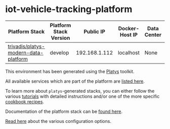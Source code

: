 # iot-vehicle-tracking-platform

| Platform Stack | Platform Stack Version | Public IP | Docker-Host IP | Data Center | Additional Documentation
|-------------- |------|------------|------------|------------|------------
| [ trivadis/platys-modern-data-platform ](https://hub.docker.com/repository/docker/trivadis/platys-modern-data-platform) | develop | 192.168.1.112 | localhost | None | None

This environment has been generated using the [Platys](http://github.com/trivadispf/platys) toolkit.

All available services which are part of the platform are [listed here](services-v2).

To learn more about `platys`-generated stacks, you can either follow the various [tutorials](./tutorials/README) with detailed instructions and/or one of the more specific [cookbook recipes](./cookbooks/README).

Documentation of the platform stack can be [found here](README).

[Read here](./documentation/configuration) about the various configuration options.
